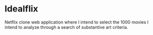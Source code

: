 # Idealflix
Netflix clone web application where I intend to select the 1000 movies I intend to analyze through a search of substantive art criteria.
